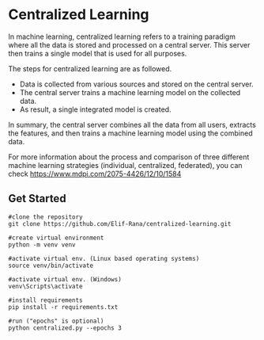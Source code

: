 # Centralized Learning
In machine learning, centralized learning refers to a training paradigm where all the data is stored and processed on a central server. This server then trains a single model that is used for all purposes.

The steps for centralized learning are as followed.
  - Data is collected from various sources and stored on the central server.
  - The central server trains a machine learning model on the collected data.
  - As result, a single integrated model is created.

In summary, the central server combines all the data from all users, extracts the features, and then trains a machine learning model using the combined data.

For more information about the process and comparison of three different machine learning strategies (individual, centralized, federated), you can check 
https://www.mdpi.com/2075-4426/12/10/1584

## Get Started
```
#clone the repository
git clone https://github.com/Elif-Rana/centralized-learning.git

#create virtual environment
python -m venv venv

#activate virtual env. (Linux based operating systems)
source venv/bin/activate

#activate virtual env. (Windows)
venv\Scripts\activate

#install requirements
pip install -r requirements.txt

#run ("epochs" is optional)
python centralized.py --epochs 3
```
